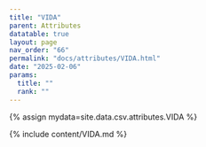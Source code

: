 ```yaml
---
title: "VIDA"
parent: Attributes
datatable: true
layout: page
nav_order: "66"
permalink: "docs/attributes/VIDA.html"
date: "2025-02-06"
params:
  title: ""
  rank: ""
---
```

{% assign mydata=site.data.csv.attributes.VIDA %} 

{% include content/VIDA.md %}
